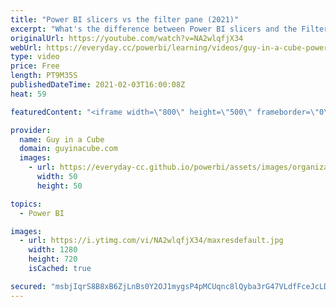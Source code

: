 ```yaml
---
title: "Power BI slicers vs the filter pane (2021)"
excerpt: "What's the difference between Power BI slicers and the Filter pane? The filter panel can satisfy a majority of scenarios. There are a few that it can't. Which Power BI feature will you choose?  Slicer Panel: https://www.youtube.com/watch?v=xy9nmSQeUWg  📢 Become a member: https://guyinacu.be/membership"
originalUrl: https://youtube.com/watch?v=NA2wlqfjX34
webUrl: https://everyday.cc/powerbi/learning/videos/guy-in-a-cube-power-bi-slicers-vs-the-filter-pane-2021/
type: video
price: Free
length: PT9M35S
publishedDateTime: 2021-02-03T16:00:08Z
heat: 59

featuredContent: "<iframe width=\"800\" height=\"500\" frameborder=\"0\" src=\"https://www.youtube.com/embed/NA2wlqfjX34\" allow=\"accelerometer; autoplay; encrypted-media; gyroscope; picture-in-picture\" allowfullscreen></iframe>"

provider:
  name: Guy in a Cube
  domain: guyinacube.com
  images:
    - url: https://everyday-cc.github.io/powerbi/assets/images/organizations/guyinacube.com-50x50.jpg
      width: 50
      height: 50

topics:
  - Power BI

images:
  - url: https://i.ytimg.com/vi/NA2wlqfjX34/maxresdefault.jpg
    width: 1280
    height: 720
    isCached: true

secured: "msbjIqrS8B8xB6ZjLnBs0Y2OJ1mygsP4pMCUqnc8lQyba3rG47VLdfFceJcLDR8cwiOm4hb5iLRAZbpjv37Djd9UoxMlTqrHmFyKNbaC84B5SUqCjdd9Lyq6O4RNfdcYjFToy6jivtBJjSv//uqkHtul6XuiAG9yt+qqP3KZfMyF7fIlkA8PAqIws8yTCF+SP9Zx7DFtkIdCmEt0dAm6r+KQ6qUbFGpEzTn0w8/4fy9+rHBvrKiIWOBoGDY8xAaezs+z54j86wZUWQDENemnFRN2BUdc+etxCiUzqBK/byYkU9J3NPwSsVAhVLapdbZSXiSFr/vkENksi2kemRTM0YNIo+WQb5Y6NeqG2PK5QQRK0Hp/DmYr6nx2+FSNvMIH6NQm+mJ8mVPfofIMA/KdFX+RA4Pjsl8yGroGqa12bHE=;4vdwlGn99xSmVY98EJ5yEw=="
---
```


